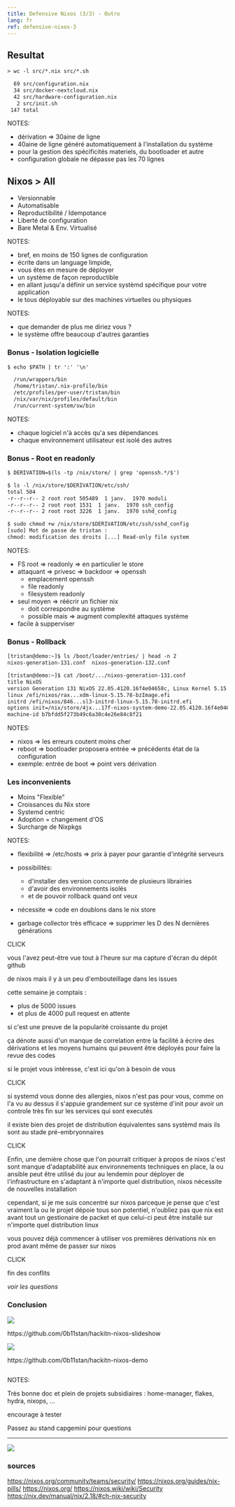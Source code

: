 ```yaml
---
title: Defensive Nixos (3/3) - Outro
lang: fr
ref: defensive-nixos-3
---
```


## Resultat

```txt
> wc -l src/*.nix src/*.sh

  69 src/configuration.nix
  34 src/docker-nextcloud.nix
  42 src/hardware-configuration.nix
   2 src/init.sh
 147 total
```

NOTES:

* dérivation => 30aine de ligne
* 40aine de ligne généré automatiquement à l'installation du système
* pour la gestion des spécificités materiels, du bootloader et autre
* configuration globale ne dépasse pas les 70 lignes

## Nixos > All

- Versionnable <!-- .element: class="fragment" -->
- Automatisable <!-- .element: class="fragment" -->
- Reproductibilité / Idempotance <!-- .element: class="fragment" -->
- Liberté de configuration <!-- .element: class="fragment" -->
- Bare Metal & Env. Virtualisé <!-- .element: class="fragment" -->

NOTES:

* bref, en moins de 150 lignes de configuration
* écrite dans un language limpide,
* vous êtes en mesure de déployer
* un système de façon reproductible
* en allant jusqu'a définir un service systèmd spécifique pour votre application
* le tous déployable sur des machines virtuelles ou physiques

NOTES:

* que demander de plus me diriez vous ?
* le système offre beaucoup d'autres garanties

### Bonus - Isolation logicielle

```txt
$ echo $PATH | tr ':' '\n'

  /run/wrappers/bin
  /home/tristan/.nix-profile/bin
  /etc/profiles/per-user/tristan/bin
  /nix/var/nix/profiles/default/bin
  /run/current-system/sw/bin
```

NOTES:

* chaque logiciel n'à accès qu'a ses dépendances
* chaque environnement utilisateur est isolé des autres

### Bonus - Root en readonly

```txt
$ DERIVATION=$(ls -tp /nix/store/ | grep 'openssh.*/$')

$ ls -l /nix/store/$DERIVATION/etc/ssh/
total 504
-r--r--r-- 2 root root 505489  1 janv.  1970 moduli
-r--r--r-- 2 root root 1531  1 janv.  1970 ssh_config
-r--r--r-- 2 root root 3226  1 janv.  1970 sshd_config

$ sudo chmod +w /nix/store/$DERIVATION/etc/ssh/sshd_config
[sudo] Mot de passe de tristan :
chmod: modification des droits [...] Read-only file system
```

NOTES:

* FS root => readonly => en particulier le store
* attaquant => privesc => backdoor => openssh
  - emplacement openssh
  - file readonly
  - filesystem readonly
* seul moyen => réécrir un fichier nix 
  - doit correspondre au système
  - possible mais => augment complexité  attaques système
* facile à supperviser

### Bonus - Rollback

```txt
[tristan@demo:~]$ ls /boot/loader/entries/ | head -n 2
nixos-generation-131.conf  nixos-generation-132.conf

[tristan@demo:~]$ cat /boot/.../nixos-generation-131.conf
title NixOS
version Generation 131 NixOS 22.05.4120.16f4e04658c, Linux Kernel 5.15.78, Built on 2022-11-16
linux /efi/nixos/rax...xdm-linux-5.15.78-bzImage.efi
initrd /efi/nixos/846...sl3-initrd-linux-5.15.78-initrd.efi
options init=/nix/store/4jx...17f-nixos-system-demo-22.05.4120.16f4e04658c/init loglevel=4
machine-id b7bfdd5f273b49c6a30c4e26e84c8f21
```

NOTES:

* nixos => les erreurs coutent moins cher
* reboot => bootloader proposera entrée => précédents état de la configuration
* exemple: entrée de boot => point vers dérivation

### Les inconvenients

- Moins "Flexible" <!-- .element: class="fragment" -->
- Croissances du Nix store <!-- .element: class="fragment" -->
- Systemd centric <!-- .element: class="fragment" -->
- Adoption = changement d'OS <!-- .element: class="fragment" -->
- Surcharge de Nixpkgs <!-- .element: class="fragment" -->

NOTES:

* flexibilité => /etc/hosts => prix à payer pour garantie d'intégrité serveurs

* possibilités:
  - d'installer des version concurrente de plusieurs librairies
  - d'avoir des environnements isolés 
  - et de pouvoir rollback quand ont veux
* nécessite => code en doublons dans le nix store
* garbage collector très efficace => supprimer les D des N dernières générations

CLICK

vous l'avez peut-être vue tout à l'heure sur ma capture d'écran du dépôt github

de nixos mais il y à un peu d'embouteillage dans les issues

cette semaine je comptais :

* plus de 5000 issues
* et plus de 4000 pull request en attente

si c'est une preuve de la popularité croissante du projet

ça dénote aussi d'un manque de correlation entre la facilité à écrire des
dérivations et les moyens humains qui peuvent être déployés pour faire la revue
des codes

si le projet vous intéresse, c'est ici qu'on à besoin de vous

CLICK

si systemd vous donne des allergies, nixos n'est pas pour vous, comme on l'a vu
au dessus il s'appuie grandement sur ce système d'init pour avoir un controle
très fin sur les services qui sont executés

il existe bien des
projet de distribution équivalentes sans systèmd mais ils sont au stade
pré-embryonnaires


CLICK

Enfin, une dernière chose que l'on pourrait critiquer à propos de nixos c'est
sont manque d'adaptabilité aux environnements techniques en place, la ou ansible
peut être utilisé
du jour au lendemin pour déployer de l'infrastructure en s'adaptant à n'importe
quel distribution, nixos nécessite de nouvelles installation

cependant, si je me suis concentré sur nixos parceque je pense que c'est vraiment
la ou le projet dépoie tous son potentiel, n'oubliez pas que nix
est avant tout un gestionaire de packet et que celui-ci peut être installé sur
n'importe quel distribution linux

vous pouvez déjà commencer à utiliser vos premières dérivations nix en prod
avant même de passer sur nixos

CLICK


fin des conflits

_voir les questions_

### Conclusion

<div class="column">
  <img src="/assets/drafts/slideshow.png">
  <p class="subtitle">https://github.com/0b11stan/hackitn-nixos-slideshow</p>
</div>
<div class="column">
  <img src="/assets/drafts/demo.png" >
  <p class="subtitle">https://github.com/0b11stan/hackitn-nixos-demo</p>
</div>

NOTES:

Très bonne doc et plein de projets subsidiaires : home-manager, flakes, hydra, nixops, ...

encourage à tester

Passez au stand capgemini pour questions

---
<!-- .slide: data-background="#ffffff" -->

![](/assets/drafts/hackitnix.png)

### sources

https://nixos.org/community/teams/security/
https://nixos.org/guides/nix-pills/
https://nixos.org/
https://nixos.wiki/wiki/Security
https://nix.dev/manual/nix/2.18/#ch-nix-security
